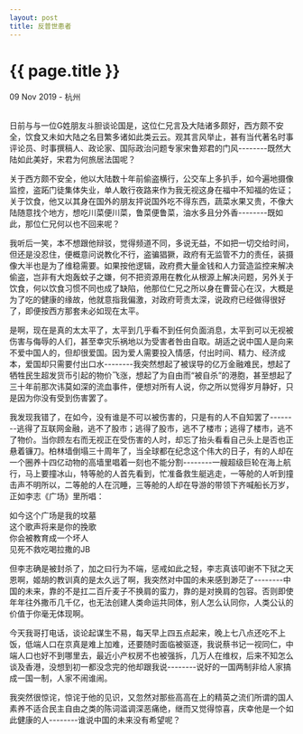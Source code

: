 ```yaml
---
layout: post
title: 反普世患者
---
```


{{ page.title }}
================

<p class="meta">09 Nov 2019 - 杭州</p>
<br>
日前与与一位G姓朋友斗胆谈论国是，这位仁兄言及大陆诸多颇好，西方颇不安全，饮食又未如大陆之名目繁多诸如此类云云。观其言风举止，甚有当代著名时事评论员、时事撰稿人、政论家、国际政治问题专家宋鲁郑君的门风--------既然大陆如此美好，宋君为何旅居法国呢？  

关于西方颇不安全，他以大陆数十年前偷盗横行，公交车上多扒手，如今遍地摄像监控，盗跖门徒集体失业，单人敢行夜路来作为我无视这身在福中不知福的佐证；关于饮食，他又以其身在国外的朋友抨说国外吃不得东西，蔬菜水果又贵，不像大陆随意找个地方，想吃川菜便川菜，鲁菜便鲁菜，油水多且分外香--------既如此，那位仁兄何以也不回来呢？  

我听后一笑，本不想跟他辩驳，觉得频道不同，多说无益，不如把一切交给时间，但还是没忍住，便概意问说教化不行，盗骗猖獗，政府有无监管不力的责任，装摄像大半也是为了维稳需要。如果按他逻辑，政府费大量金钱和人力营造监控来解决偷盗，岂非有大炮轰蚊子之嫌，何不把资源用在教化从根源上解决问题，另外关于饮食，何以饮食习惯不同也成了缺陷，他那位仁兄之所以身在曹营心在汉，大概是为了吃的健康的缘故，他就意指我偏激，对政府苛责太深，说政府已经做得很好了，即便按西方那套未必如现在太平。  

是啊，现在是真的太太平了，太平到几乎看不到任何负面消息，太平到可以无视被伤害与侮辱的人们，甚至幸灾乐祸地以为受害者咎由自取。胡适之说中国人是向来不爱中国人的，但却很爱国。因为爱人需要投入情感，付出时间、精力、经济成本，爱国却只需要付出口水--------我突然想起了被误导的亿万金融难民，想起了牺牲民生超发货币引起的物价飞涨，想起了为自由而“被自杀”的港胞，甚至想起了三十年前那次讳莫如深的流血事件，便想对所有人说，你之所以觉得岁月静好，只是因为你没有受到伤害罢了。  

我发现我错了，在如今，没有谁是不可以被伤害的，只是有的人不自知罢了--------逃得了互联网金融，逃不了股市；逃得了股市，逃不了楼市；逃得了楼市，逃不了物价。当你顾左右而无视正在受伤害的人时，却忘了抬头看看自己头上是否也正悬着镰刀。柏林墙倒塌三十周年了，当全球都在纪念这个伟大的日子，有的人却在一个圈养十四亿动物的高墙里唱着一刻也不能分割--------一艘超级巨轮在海上航行，马上要撞冰山，特等舱的人首先看到，忙准备救生艇逃走，一等舱的人听到撞击声不明所以，二等舱的人在沉睡，三等舱的人却在导游的带领下齐喊船长万岁，正如李志《广场》里所唱：  

如今这个广场是我的坟墓  
这个歌声将来是你的挽歌  
你会被教育成一个坏人  
见死不救吃喝拉撒的JB  

但李志确是被封杀了，加之曰行为不端，惩戒如此之轻，李志真该叩谢不下狱之天恩啊，姬胡的教训真的是太久远了啊，我突然对中国的未来感到渺茫了--------中国的未来，靠的不是扛二百斤麦子不换肩的蛮力，靠的是对换肩的包容。否则即使年年往外撒币几千亿，也无法创建人类命运共同体，别人怎么认同你，人类公认的价值于你毫无体现啊。  

今天我哥打电话，谈论起谋生不易，每天早上四五点起来，晚上七八点还吃不上饭，低端人口在京真是难上加难，还要随时面临被驱逐，我说蔡书记一视同仁，中端人口也好不到哪里去，最近小产权房不也被强拆，几万人在维权，后来不知怎么谈及香港，没想到初一都没念完的他却跟我说--------说好的一国两制非给人家搞成一国一制，人家不闹谁闹。  

我突然很惊诧，惊诧于他的见识，又忽然对那些高高在上的精英之流们所谓的国人素养不适合民主自由之类的陈词滥调深恶痛绝，继而又觉得惊喜，庆幸他是一个如此健康的人--------谁说中国的未来没有希望呢？  

<br>